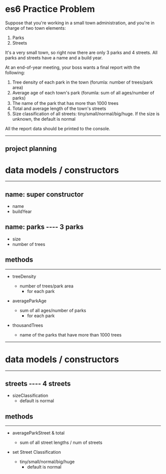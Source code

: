 # es6 Practice Problem

Suppose that you're working in a small town administration, and you're in charge of two town elements:
1. Parks
2. Streets

It's a very small town, so right now there are only 3 parks and 4 streets. All parks and streets have a name and a build year.

At an end-of-year meeting, your boss wants a final report with the following:
1. Tree density of each park in the town (forumla: number of trees/park area)
2. Average age of each town's park (forumla: sum of all ages/number of parks)
3. The name of the park that has more than 1000 trees
4. Total and average length of the town's streets
5. Size classification of all streets: tiny/small/normal/big/huge. If the size is unknown, the default is normal

All the report data should be printed to the console.

------------------------------

## project planning 

# data models / constructors 
---------------
name: super constructor 
--------------------
* name 
* buildYear

name: parks ---- 3 parks
---------------
* size 
* number of trees


## methods 
-------------
* treeDensity 
    * number of trees/park area
      * for each park

* averageParkAge
    * sum of all ages/number of parks
      * for each park

* thousandTrees
    * name of the parks that have more than 1000 trees


-----------------------------------------------------------------------------------------------------------


# data models / constructors 
------------------
streets ---- 4 streets
------------------
* sizeClassification
    * default is normal 

## methods 
-------------
* averageParkStreet & total
    * sum of all street lengths / num of streets
      

* set Street Classification 
    * tiny/small/normal/big/huge
        * default is normal
